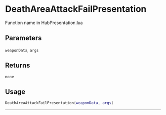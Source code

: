 # DeathAreaAttackFailPresentation
Function name in HubPresentation.lua
## Parameters
`weaponData`, `args`
## Returns
`none`
## Usage
```lua
DeathAreaAttackFailPresentation(weaponData, args)
```
---
